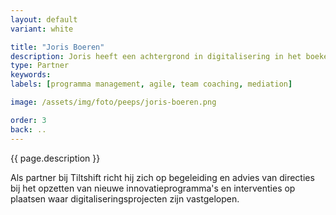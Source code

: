```yaml
---
layout: default
variant: white

title: "Joris Boeren"
description: Joris heeft een achtergrond in digitalisering in het boekenvak en digitale uitgeverij. Hij heeft zich hierna gespecialiseerd in begeleiding van Agile projecten en programmamanagement bij grootschalige IT projecten en de digitale transitie van complexe organisaties als Schiphol, Vodafone en de gemeente Amsterdam.
type: Partner
keywords:
labels: [programma management, agile, team coaching, mediation]

image: /assets/img/foto/peeps/joris-boeren.png

order: 3
back: ..
---
```

{{ page.description }}

Als partner bij Tiltshift richt hij zich op begeleiding en advies van directies bij het opzetten van nieuwe innovatieprogramma's en interventies op plaatsen waar digitaliseringsprojecten zijn vastgelopen.